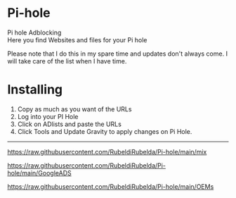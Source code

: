 # Pi-hole
Pi hole Adblocking  
Here you find Websites and files for your Pi hole

Please note that I do this in my spare time and updates don't always come. I will take care of the list when I have time.

# Installing
1. Copy as much as you want of the URLs
2. Log into your PI Hole
3. Click on ADlists and paste the URLs
4. Click Tools and Update Gravity to apply changes on Pi Hole.

-----------------------------------------------------------------

https://raw.githubusercontent.com/RubeldiRubelda/Pi-hole/main/mix

https://raw.githubusercontent.com/RubeldiRubelda/Pi-hole/main/GoogleADS

https://raw.githubusercontent.com/RubeldiRubelda/Pi-hole/main/OEMs
